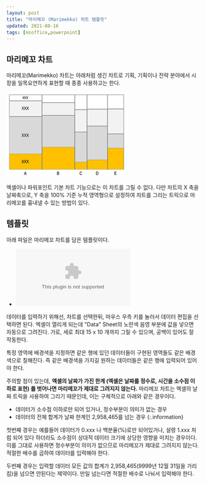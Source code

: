 ```yaml
---
layout: post
title: "마리메꼬 (Marimekko) 차트 템플릿"
updated: 2021-08-16
tags: [msoffice,powerpoint]
---
```


## 마리메꼬 차트

마리메꼬(Marimekko) 차트는 아래처럼 생긴 차트로 기획, 기획이나 전략 분야에서 시장을 일목요연하게 표현할 때 종종 사용하고는 한다.

![그림00](/img/msoffice/powerpoint/powerpoint-0000.png)

엑셀이나 파워포인트 기본 차트 기능으로는 이 차트를 그릴 수 없다. 다만 차트의 X 축을 날짜축으로, Y 축을 100% 기준 누적 영역형으로 설정하여 차트를 그리는 트릭으로 마리메꼬를 흉내낼 수 있는 방법이 있다.

## 템플릿

아래 파일은 마리메꼬 차트를 담은 템플릿이다.

- ![marimekko-chart.pptx](/resource/msoffice/powerpoint/marimekko-chart.pptx)

데이터를 입력하기 위해선, 차트를 선택한뒤, 마우스 우측 키를 눌러서 데이터 편집을 선택하면 된다. 엑셀이 열리게 되는데 "Data" Sheet의 노란색 음영 부분에 값을 넣으면 자동으로 그려진다. 가로, 세로 최대 15 x 10 개까지 그릴 수 있으며, 공백이 있어도 잘 작동한다.

특정 영역에 배경색을 지정하면 같은 행에 있던 데이터들이 구현된 영역들도 같은 배경색으로 칠해진다. 즉 같은 배경색을 가지길 원하는 데이터들은 같은 행에 입력되어 있어야 한다.

주의할 점이 있는데, **엑셀의 날짜가 가진 한계 (엑셀은 날짜를 정수로, 시간을 소수점 이하로 표현) 를 벗어나면 마리메꼬가 제대로 그려지지 않는다.** 마리메꼬 차트는 엑셀의 날짜 트릭을 사용하여 그리기 때문인데, 이는 구체적으로 아래와 같은 경우이다.

- 데이터가 소수점 이하로만 되어 있거나, 정수부분이 의미가 없는 경우
- 데이터의 전체 합계가 날짜 한계인 2,958,465를 넘는 경우
{:.information}

첫번째 경우는 예를들어 데이터가 0.xxx 나 백분율(%)로만 되어있거나, 설령 1.xxx 처럼 되어 있다 하더라도 소수점이 상대적 데이터 크기에 상당한 영향을 미치는 경우이다. 이를 그대로 사용하면 정수부분이 의미가 없으므로 마리메꼬가 제대로 그려지지 않는다. 적절한 배수를 곱하여 데이터를 입력해야 한다.

두번째 경우는 입력할 데이터 모든 값의 합계가 2,958,465(9999년 12월 31일을 가리킴)을 넘으면 안된다는 제약이다. 만일 넘는다면 적절한 배수로 나눠서 입력해야 한다.